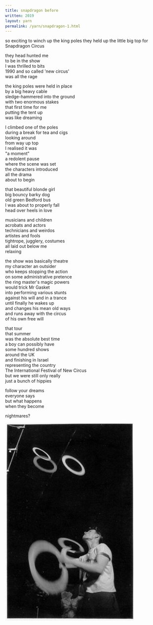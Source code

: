 ```yaml
---
title: snapdragon before
written: 2019
layout: yarn
permalink: /yarn/snapdragon-1.html
---
```


<div class="poem">
so exciting  
to winch up the king poles  
they held up the little big top  
for Snapdragon Circus  


they head hunted me  
to be in the show  
I was thrilled to bits  
1990 and so called 'new circus'  
was all the rage


the king poles were held in place  
by a big heavy cable  
sledge-hammered into the ground  
with two enormous stakes  
that first time for me  
putting the tent up  
was like dreaming


I climbed one of the poles  
during a break for tea and cigs  
looking around  
from way up top  
I realised it was  
"a moment"  
a redolent pause  
where the scene was set  
the characters introduced  
all the drama  
about to begin


that beautiful blonde girl  
big bouncy barky dog  
old green Bedford bus  
I was about to properly fall  
head over heels in love  


musicians and children  
acrobats and actors  
technicians and weirdos  
artistes and fools  
tightrope, jugglery, costumes  
all laid out below me  
relaxing  


the show was basically theatre  
my character an outsider  
who keeps stopping the action  
on some administrative pretence  
the ring master's magic powers  
would trick Mr Gasket  
into performing various stunts  
against his will and in a trance  
until finally he wakes up  
and changes his mean old ways  
and runs away with the circus  
of his own free will


that tour  
that summer  
was the absolute best time  
a boy can possibly have  
some hundred shows  
around the UK  
and finishing in Israel  
representing the country  
The International Festival of New Circus  
but we were still only really  
just a bunch of hippies  


follow your dreams  
everyone says  
but what happens  
when they become


nightmares?
</div>

![Hughie 5 rings](/assets/images/circus/5rings.jpg "Hughie 5 rings")
